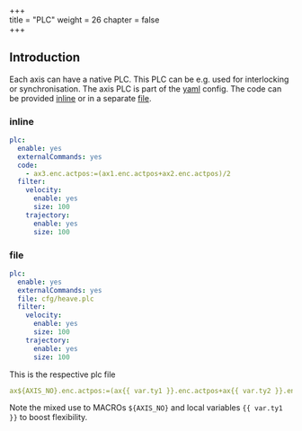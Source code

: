 +++  
title = "PLC"
weight = 26
chapter = false  
+++

## Introduction
Each axis can have a native PLC.
This PLC can be e.g. used for interlocking or synchronisation.
The axis PLC is part of the [yaml](axisyaml) config.
The code can be provided [inline](#inline) or in a separate [file](#file).

### inline
```yaml
plc:
  enable: yes
  externalCommands: yes
  code:
    - ax3.enc.actpos:=(ax1.enc.actpos+ax2.enc.actpos)/2
  filter:
    velocity:
      enable: yes
      size: 100
    trajectory:
      enable: yes
      size: 100
```

### file
```yaml
plc:
  enable: yes
  externalCommands: yes
  file: cfg/heave.plc
  filter:
    velocity:
      enable: yes
      size: 100
    trajectory:
      enable: yes
      size: 100
```

This is the respective plc file
```yaml
ax${AXIS_NO}.enc.actpos:=(ax{{ var.ty1 }}.enc.actpos+ax{{ var.ty2 }}.enc.actpos)/2;
```
Note the mixed use to MACROs `${AXIS_NO}` and local variables `{{ var.ty1 }}` to boost flexibility.
